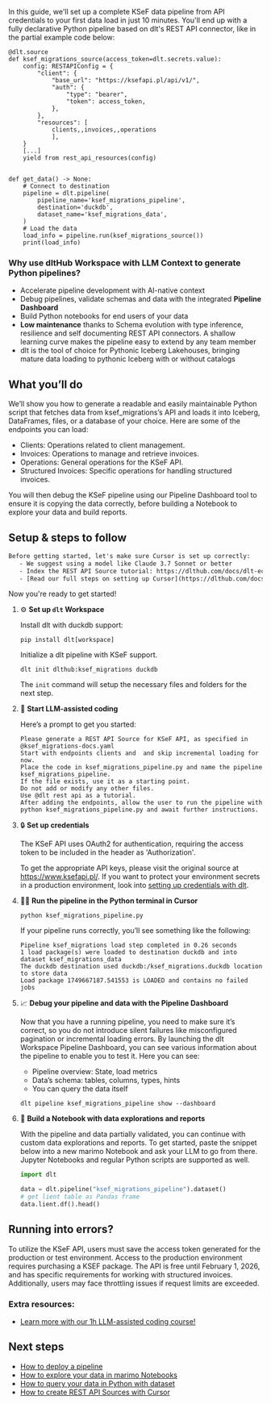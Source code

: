 In this guide, we'll set up a complete KSeF data pipeline from API credentials to your first data load in just 10 minutes. You'll end up with a fully declarative Python pipeline based on dlt's REST API connector, like in the partial example code below:

```python-outcome
@dlt.source
def ksef_migrations_source(access_token=dlt.secrets.value):
    config: RESTAPIConfig = {
        "client": {
            "base_url": "https://ksefapi.pl/api/v1/",
            "auth": {
                "type": "bearer",
                "token": access_token,
            },
        },
        "resources": [
            clients,,invoices,,operations
            ],
    }
    [...]
    yield from rest_api_resources(config)


def get_data() -> None:
    # Connect to destination
    pipeline = dlt.pipeline(
        pipeline_name='ksef_migrations_pipeline',
        destination='duckdb',
        dataset_name='ksef_migrations_data', 
    )
    # Load the data
    load_info = pipeline.run(ksef_migrations_source())
    print(load_info) 
```

### Why use dltHub Workspace with LLM Context to generate Python pipelines?

- Accelerate pipeline development with AI-native context
- Debug pipelines, validate schemas and data with the integrated **Pipeline Dashboard**
- Build Python notebooks for end users of your data
- **Low maintenance** thanks to Schema evolution with type inference, resilience and self documenting REST API connectors. A shallow learning curve makes the pipeline easy to extend by any team member
- dlt is the tool of choice for Pythonic Iceberg Lakehouses, bringing mature data loading to pythonic Iceberg with or without catalogs

## What you’ll do

We’ll show you how to generate a readable and easily maintainable Python script that fetches data from ksef_migrations’s API and loads it into Iceberg, DataFrames, files, or a database of your choice. Here are some of the endpoints you can load:

- Clients: Operations related to client management.
- Invoices: Operations to manage and retrieve invoices.
- Operations: General operations for the KSeF API.
- Structured Invoices: Specific operations for handling structured invoices.

You will then debug the KSeF pipeline using our Pipeline Dashboard tool to ensure it is copying the data correctly, before building a Notebook to explore your data and build reports.

## Setup & steps to follow

```default
Before getting started, let's make sure Cursor is set up correctly:
   - We suggest using a model like Claude 3.7 Sonnet or better
   - Index the REST API Source tutorial: https://dlthub.com/docs/dlt-ecosystem/verified-sources/rest_api/ and add it to context as **@dlt rest api**
   - [Read our full steps on setting up Cursor](https://dlthub.com/docs/dlt-ecosystem/llm-tooling/cursor-restapi#23-configuring-cursor-with-documentation)
```

Now you're ready to get started!

1. ⚙️ **Set up `dlt` Workspace**
    
    Install dlt with duckdb support:
    ```shell
    pip install dlt[workspace]
    ```

    Initialize a dlt pipeline with KSeF support.
    ```shell
    dlt init dlthub:ksef_migrations duckdb
    ```

    The `init` command will setup the necessary files and folders for the next step.
    
2. 🤠 **Start LLM-assisted coding**
    
    Here’s a prompt to get you started:
    
    ```prompt
    Please generate a REST API Source for KSeF API, as specified in @ksef_migrations-docs.yaml 
    Start with endpoints clients and  and skip incremental loading for now. 
    Place the code in ksef_migrations_pipeline.py and name the pipeline ksef_migrations_pipeline. 
    If the file exists, use it as a starting point. 
    Do not add or modify any other files. 
    Use @dlt rest api as a tutorial. 
    After adding the endpoints, allow the user to run the pipeline with python ksef_migrations_pipeline.py and await further instructions.
    ```

    
3. 🔒 **Set up credentials** 
    
    The KSeF API uses OAuth2 for authentication, requiring the access token to be included in the header as 'Authorization'.
    
    To get the appropriate API keys, please visit the original source at https://www.ksefapi.pl/.
    If you want to protect your environment secrets in a production environment, look into [setting up credentials with dlt](https://dlthub.com/docs/walkthroughs/add_credentials).
    
4. 🏃‍♀️ **Run the pipeline in the Python terminal in Cursor**
    
    ```shell
    python ksef_migrations_pipeline.py
    ```
    
    If your pipeline runs correctly, you’ll see something like the following:
    
    ```shell
    Pipeline ksef_migrations load step completed in 0.26 seconds
    1 load package(s) were loaded to destination duckdb and into dataset ksef_migrations_data
    The duckdb destination used duckdb:/ksef_migrations.duckdb location to store data
    Load package 1749667187.541553 is LOADED and contains no failed jobs
    ```
    
5. 📈 **Debug your pipeline and data with the Pipeline Dashboard**

    Now that you have a running pipeline, you need to make sure it’s correct, so you do not introduce silent failures like misconfigured pagination or incremental loading errors. By launching the dlt Workspace Pipeline Dashboard, you can see various information about the pipeline to enable you to test it. Here you can see:
    - Pipeline overview: State, load metrics
    - Data’s schema: tables, columns, types, hints
    - You can query the data itself
    
    ```shell
    dlt pipeline ksef_migrations_pipeline show --dashboard
    ```
    
6. 🐍 **Build a Notebook with data explorations and reports**

    With the pipeline and data partially validated, you can continue with custom data explorations and reports. To get started, paste the snippet below into a new marimo Notebook and ask your LLM to go from there. Jupyter Notebooks and regular Python scripts are supported as well.

    
    ```python
    import dlt

   data = dlt.pipeline("ksef_migrations_pipeline").dataset()
   # get lient table as Pandas frame
   data.lient.df().head()
    ```

## Running into errors?

To utilize the KSeF API, users must save the access token generated for the production or test environment. Access to the production environment requires purchasing a KSEF package. The API is free until February 1, 2026, and has specific requirements for working with structured invoices. Additionally, users may face throttling issues if request limits are exceeded.

### Extra resources:

- [Learn more with our 1h LLM-assisted coding course!](https://www.youtube.com/watch?v=GGid70rnJuM)

## Next steps

- [How to deploy a pipeline](https://dlthub.com/docs/walkthroughs/deploy-a-pipeline)
- [How to explore your data in marimo Notebooks](https://dlthub.com/docs/general-usage/dataset-access/marimo)
- [How to query your data in Python with dataset](https://dlthub.com/docs/general-usage/dataset-access/dataset)
- [How to create REST API Sources with Cursor](https://dlthub.com/docs/dlt-ecosystem/llm-tooling/cursor-restapi)